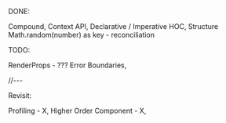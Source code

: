 DONE:

Compound,
Context API,
Declarative / Imperative
HOC,
Structure
Math.random(number) as key - reconciliation

TODO:

RenderProps - ???
Error Boundaries,


//---

Revisit:

Profiling - X,
Higher Order Component - X,
